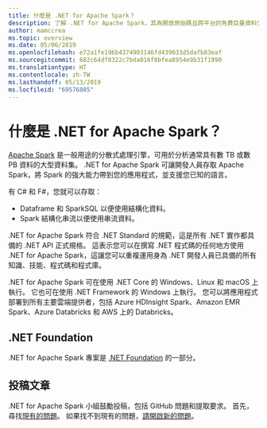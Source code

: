 ```yaml
---
title: 什麼是 .NET for Apache Spark？
description: 了解 .NET for Apache Spark，其為開放原始碼且跨平台的免費巨量資料分析架構，可將 Spark 帶到撰寫 .NET 程式碼的任何地方。
author: mamccrea
ms.topic: overview
ms.date: 05/06/2019
ms.openlocfilehash: e72a1fe196b4374903146fd439033d5dafb83eaf
ms.sourcegitcommit: 682c64df0322c7bda016f8bfea8954e9b31f1990
ms.translationtype: HT
ms.contentlocale: zh-TW
ms.lasthandoff: 05/13/2019
ms.locfileid: "69576885"
---
```

# <a name="what-is-net-for-apache-spark"></a>什麼是 .NET for Apache Spark？

[Apache Spark](https://spark.apache.org/) 是一般用途的分散式處理引擎，可用於分析通常具有數 TB 或數 PB 資料的大型資料集。 .NET for Apache Spark 可讓開發人員存取 Apache Spark，將 Spark 的強大能力帶到您的應用程式，並支援您已知的語言。

有 C# 和 F#，您就可以存取：

* Dataframe 和 SparkSQL 以便使用結構化資料。
* Spark 結構化串流以便使用串流資料。

.NET for Apache Spark 符合 .NET Standard 的規範，這是所有 .NET 實作都具備的 .NET API 正式規格。 這表示您可以在撰寫 .NET 程式碼的任何地方使用 .NET for Apache Spark，這讓您可以重複運用身為 .NET 開發人員已具備的所有知識、技能、程式碼和程式庫。

.NET for Apache Spark 可在使用 .NET Core 的 Windows、Linux 和 macOS 上執行。 它也可在使用 .NET Framework 的 Windows 上執行。 您可以將應用程式部署到所有主要雲端提供者，包括 Azure HDInsight Spark、Amazon EMR Spark、Azure Databricks 和 AWS 上的 Databricks。

## <a name="net-foundation"></a>.NET Foundation

.NET for Apache Spark 專案是 [.NET Foundation](https://www.dotnetfoundation.org/) 的一部分。

## <a name="contributions"></a>投稿文章

.NET for Apache Spark 小組鼓勵投稿，包括 GitHub 問題和提取要求。 首先，尋找[現有的問題](https://github.com/dotnet/spark/issues)。 如果找不到現有的問題，[請開啟新的問題](https://github.com/dotnet/spark/issues?utf8=%E2%9C%93&q=is%3Aissue+is%3Aopen+)。
